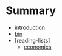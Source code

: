 # Summary

* [introduction](README.md)
* [bin](bin.md)
* [reading-lists]
    * [economics](reading-lists/economics.md)

